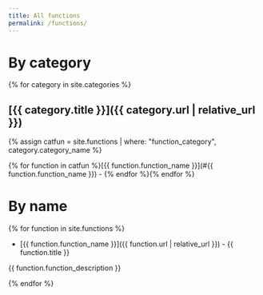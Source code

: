 ```yaml
---
title: All functions
permalink: /functions/
---
```


# By category
{% for category in site.categories %}
## [{{ category.title }}]({{ category.url | relative_url }})

{% assign catfun = site.functions | where: "function_category", category.category_name %}

{% for function in catfun %}[{{ function.function_name }}](#{{ function.function_name }}) - {% endfor %}{% endfor %}

# By name

{% for function in site.functions %}

 * [{{ function.function_name }}]({{ function.url | relative_url }}) - {{ function.title }}

{{ function.function_description }}

{% endfor %}
